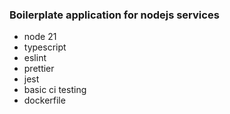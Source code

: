 ### Boilerplate application for nodejs services

- node 21
- typescript
- eslint
- prettier
- jest
- basic ci testing
- dockerfile
